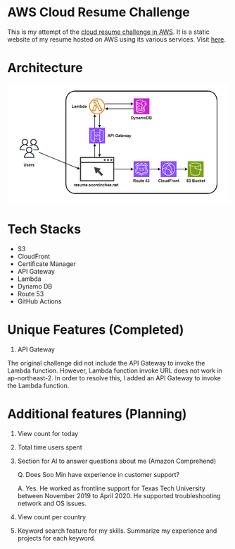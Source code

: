 # AWS Cloud Resume Challenge
This is my attempt of the [cloud resume challenge in AWS](https://cloudresumechallenge.dev/docs/the-challenge/aws/). It is a static website of my resume hosted on AWS using its various services. Visit [here](https://resume.soominchae.net).

# Architecture
![Cloud Resume Challenge Architecture](images/cloud_resume_challenge.png)

# Tech Stacks
- S3
- CloudFront
- Certificate Manager
- API Gateway
- Lambda
- Dynamo DB
- Route 53
- GitHub Actions

# Unique Features (Completed)
1. API Gateway

The original challenge did not include the API Gateway to invoke the Lambda function. However, Lambda function invoke URL does not work in ap-northeast-2. In order to resolve this, I added an API Gateway to invoke the Lambda function.

# Additional features (Planning)
1. View count for today
2. Total time users spent
3. Section for AI to answer questions about me (Amazon Comprehend)

   Q. Does Soo Min have experience in customer support?
   
   A. Yes. He worked as frontline support for Texas Tech University between November 2019 to April 2020. He supported troubleshooting network and OS issues.
   
5. View count per country
6. Keyword search feature for my skills. Summarize my experience and projects for each keyword.
